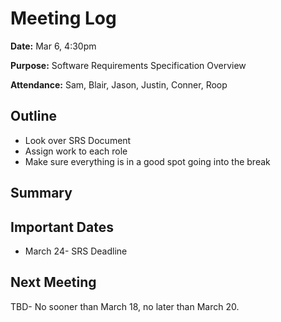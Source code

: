 # Meeting Log
**Date:** Mar 6, 4:30pm

**Purpose:** Software Requirements Specification Overview

**Attendance:** Sam, Blair, Jason, Justin, Conner, Roop

## Outline
* Look over SRS Document
* Assign work to each role
* Make sure everything is in a good spot going into the break

## Summary


## Important Dates
* March 24- SRS Deadline

## Next Meeting
TBD- No sooner than March 18, no later than March 20.
